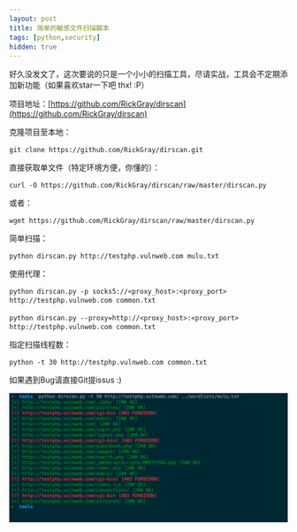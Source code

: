 ```yaml
---
layout: post
title: 简单的敏感文件扫描脚本
tags: [python,security]
hidden: true
---
```


好久没发文了，这次要说的只是一个小小的扫描工具，尽请实战，工具会不定期添加新功能（如果喜欢star一下吧 thx! :P）

项目地址：[https://github.com/RickGray/dirscan](https://github.com/RickGray/dirscan)

克隆项目至本地：

    git clone https://github.com/RickGray/dirscan.git

直接获取单文件（特定环境方便，你懂的）：

    curl -O https://github.com/RickGray/dirscan/raw/master/dirscan.py

或者：

    wget https://github.com/RickGray/dirscan/raw/master/dirscan.py

简单扫描：

    python dirscan.py http://testphp.vulnweb.com mulu.txt

使用代理：

    python dirscan.py -p socks5://<proxy_host>:<proxy_port> http://testphp.vulnweb.com common.txt

    python dirscan.py --proxy=http://<proxy_host>:<proxy_port> http://testphp.vulnweb.com common.txt

指定扫描线程数：

    python -t 30 http://testphp.vulnweb.com common.txt

如果遇到Bug请直接Git提issus :)

![img](/images/articles/2015-04-15-simple-python-script-to-scan-weak-things/screenshot.png)
